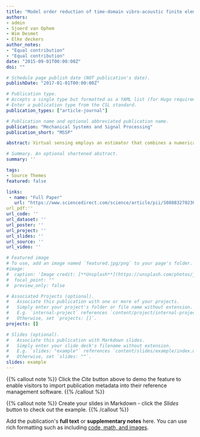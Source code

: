 ```yaml
---
title: "Model order reduction of time-domain vibro-acoustic finite element simulations with admittance boundary conditions for virtual sensing applications"
authors:
- admin
- Sjoerd van Ophem
- Wim Desmet
- Elke deckers
author_notes:
- "Equal contribution"
- "Equal contribution"
date: "2015-09-01T00:00:00Z"
doi: ""

# Schedule page publish date (NOT publication's date).
publishDate: "2017-01-01T00:00:00Z"

# Publication type.
# Accepts a single type but formatted as a YAML list (for Hugo requirements).
# Enter a publication type from the CSL standard.
publication_types: ["article-journal"]

# Publication name and optional abbreviated publication name.
publication: "Mechanical Systems and Signal Processing"
publication_short: "MSSP"

abstract: Virtual sensing employs an estimator that combines a numerical model and a limited set of measurements to estimate the full field pressure of a vibro-acoustic system in the time domain. A key aspect of virtual sensing is to create a reduced-order model of the vibro-acoustic system, such that the numerical model can be effectively employed in the virtual sensing scheme. This paper aims to create a reduced-order vibro-acoustic finite element model with frequency-dependent admittance boundary conditions for virtual sensing applications using a Kalman filter. The frequency-dependent components in admittance boundary conditions always result in a frequency-dependent damping matrix which hinders the modeling in the time domain. This paper first treats the vibro-acoustic system as a negative feedback interconnection of two subsystems: a state-space model of admittance transfer functions and a vibro-acoustic system with rigid boundary conditions. Stacking the states of these two subsystems gives the final descriptor system. Then, due to the passivity of the admittance transfer function and the definiteness of the system matrices, the second-order form of the descriptor model is modified to give a full-order model which is proven to be stability-preserving under one-sided projection methods. A coupled vibro-acoustic system is experimentally presented which demonstrates that the proposed methodology can provide a stable reduced order model and allows the full field estimation of the pressure in the presence of frequency-dependent boundary conditions.

# Summary. An optional shortened abstract.
summary: ''

tags:
- Source Themes
featured: false

links:
 - name: "Full Paper"
   url: "https://www.sciencedirect.com/science/article/pii/S0888327023007550"
url_pdf:''
url_code: ''
url_dataset: ''
url_poster: ''
url_project: ''
url_slides: ''
url_source: ''
url_video: ''

# Featured image
# To use, add an image named `featured.jpg/png` to your page's folder. 
#image:
#  caption: 'Image credit: [**Unsplash**](https://unsplash.com/photos/jdD8gXaTZsc)'
#  focal_point: ""
#  preview_only: false

# Associated Projects (optional).
#   Associate this publication with one or more of your projects.
#   Simply enter your project's folder or file name without extension.
#   E.g. `internal-project` references `content/project/internal-project/index.md`.
#   Otherwise, set `projects: []`.
projects: []

# Slides (optional).
#   Associate this publication with Markdown slides.
#   Simply enter your slide deck's filename without extension.
#   E.g. `slides: "example"` references `content/slides/example/index.md`.
#   Otherwise, set `slides: ""`.
slides: example
---
```


{{% callout note %}}
Click the *Cite* button above to demo the feature to enable visitors to import publication metadata into their reference management software.
{{% /callout %}}

{{% callout note %}}
Create your slides in Markdown - click the *Slides* button to check out the example.
{{% /callout %}}

Add the publication's **full text** or **supplementary notes** here. You can use rich formatting such as including [code, math, and images](https://docs.hugoblox.com/content/writing-markdown-latex/).
